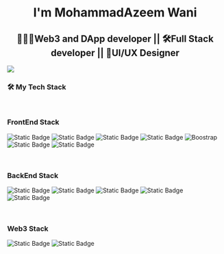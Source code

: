 <h1 align="center">I'm MohammadAzeem Wani</h1>
<h2 align="center">👨🏻‍💻Web3 and DApp developer || 🛠️Full Stack developer || 🎨UI/UX Designer</h2>
<img src="https://files.catbox.moe/suylrg.jpg">

<h3 align="left">🛠️ My Tech Stack</h3>

<br>

### FrontEnd Stack

![Static Badge](https://img.shields.io/badge/HTML-red?style=for-the-badge&logo=html5&logoColor=white)
![Static Badge](https://img.shields.io/badge/CSS-blue?style=for-the-badge&logo=CSS3&logoColor=white)
![Static Badge](https://img.shields.io/badge/JavaScript-orange?style=for-the-badge&logo=javascript&logoColor=%23ffec3d)
![Static Badge](https://img.shields.io/badge/REACT-grey?style=for-the-badge&logo=react&logoColor=%233d9eff)
![Boostrap](https://img.shields.io/badge/Bootstrap-563D7C?style=for-the-badge&logo=bootstrap&logoColor=white)
![Static Badge](https://img.shields.io/badge/figma-%23ff2667?style=for-the-badge&logo=figma&logoColor=white)
![Static Badge](https://img.shields.io/badge/webflow-%23f07aff?style=for-the-badge&logo=webflow&logoColor=white)

<br>

### BackEnd Stack

![Static Badge](https://img.shields.io/badge/NodeJS-%23b1ff3d?style=for-the-badge&logo=nodedotjs&logoColor=black)
![Static Badge](https://img.shields.io/badge/EXPRESS-%23c7fff4?style=for-the-badge&logo=express&logoColor=black)
![Static Badge](https://img.shields.io/badge/DJANGO-%23eff0d1?style=for-the-badge&logo=django&logoColor=darkgreen)
![Static Badge](https://img.shields.io/badge/mongo--db-%23afdb6e?style=for-the-badge&logo=mongodb&logoColor=darkgreen)
![Static Badge](https://img.shields.io/badge/mongoose-%23f07a88?style=for-the-badge&logo=mongoose&logoColor=white)

<br>

### Web3 Stack

![Static Badge](https://img.shields.io/badge/INTERNET--COMPUTER-%23ffc130?style=for-the-badge&logo=internetcomputer&logoColor=black)
![Static Badge](https://img.shields.io/badge/MOTOKO-%23e8e4da?style=for-the-badge&logoColor=red&label=m.&labelColor=red&color=red)

